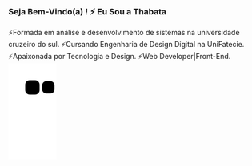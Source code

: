 ### Seja Bem-Vindo(a) ! ⚡ Eu Sou a Thabata
⚡Formada em análise e desenvolvimento de sistemas na universidade cruzeiro do sul. 
⚡Cursando Engenharia de Design Digital na UniFatecie.
⚡Apaixonada por Tecnologia e Design.
⚡Web Developer|Front-End.
![Snake animation](https://github.com/rafaballerini/rafaballerini/blob/output/github-contribution-grid-snake.svg)
